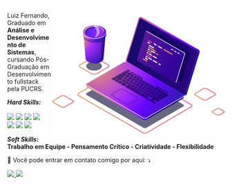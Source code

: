 <img src="https://github.com/luiz-fg/luiz-fg/blob/main/Asset/img/computer-illustration.png"  max-width="400px" width="400px" align="right" alt="Computador iuriCode">

<p align="left"> 
  Luiz Fernando, <br>
  Graduado em <strong>Análise e Desenvolvimento de Sistemas</strong>,<br>
  cursando Pós-Graduação em Desenvolvimento fullstack pela PUCRS.
</p>

<p align="left"> <i>
  <strong> Hard Skills: </strong> </i> <br><br>
  <img src="https://img.shields.io/badge/HTML5-E34F26?style=for-the-badge&logo=html5&logoColor=white"/>
  <img src="https://img.shields.io/badge/CSS3-1572B6?style=for-the-badge&logo=css3&logoColor=white"/>
  <img src="https://img.shields.io/badge/JavaScript-F7DF1E?style=for-the-badge&logo=javascript&logoColor=black"/>
  <img src="https://img.shields.io/badge/Java-ED8B00?style=for-the-badge&logo=java&logoColor=white" />
  <br>
  <img src="https://img.shields.io/badge/Linux-E34F26?style=for-the-badge&logo=linux&logoColor=black" />
  <img src="https://img.shields.io/badge/MySQL-00000F?style=for-the-badge&logo=mysql&logoColor=white" />
  <img src="https://img.shields.io/badge/Git-E34F26?style=for-the-badge&logo=git&logoColor=white" />
  
  
  


</p>

<p align="left"> <i>
  <strong> Soft Skills: </strong> </i> <br>
  <strong>Trabalho em Equipe - Pensamento Crítico - Criatividade -  Flexibilidade </strong>
</p>

<p align="left">
  💌 Você pode entrar em contato comigo por aqui: ⤵️
</p>

<p align="left">
  <a href="mailto:luizfg.dev@gmail.com" alt="Gmail">
  <img src="https://img.shields.io/badge/Gmail-D14836?style=for-the-badge&logo=gmail&logoColor=white"/>
  </a>

  <a href="https://www.linkedin.com/in/luiz-fg/" alt="Linkedin">
  <img src="https://img.shields.io/badge/LinkedIn-0077B5?style=for-the-badge&logo=linkedin&logoColor=white" /></a>

</p>  
